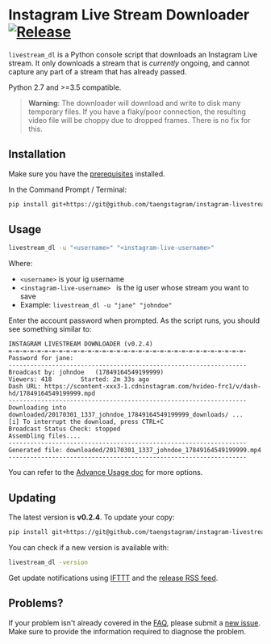 # Instagram Live Stream Downloader [![Release](https://img.shields.io/badge/latest_release-v0.2.4-ff4980.svg)](https://github.com/taengstagram/instagram-livestream-downloader/releases)

``livestream_dl`` is a Python console script that downloads an Instagram Live stream. It only downloads a stream that is *currently* ongoing, and cannot capture any part of a stream that has already passed.

Python 2.7 and >=3.5 compatible.

> __Warning__: The downloader will download and write to disk many temporary files. If you have a flaky/poor connection, the resulting video file will be choppy due to dropped frames. There is no fix for this.

## Installation

Make sure you have the [prerequisites](PREREQUISITES.md) installed.

In the Command Prompt / Terminal:

```bash
pip install git+https://git@github.com/taengstagram/instagram-livestream-downloader.git@0.2.4 --process-dependency-links
```

## Usage

```bash
livestream_dl -u "<username>" "<instagram-live-username>"
```

Where:

- ``<username>`` is your ig username
- ``<instagram-live-username> `` is the ig user whose stream you want to save
- Example: ``livestream_dl -u "jane" "johndoe"``

Enter the account password when prompted. As the script runs, you should see something similar to:

```
INSTAGRAM LIVESTREAM DOWNLOADER (v0.2.4)
=-=-=-=-=-=-=-=-=-=-=-=-=-=-=-=-=-=-=-=-=-=-=-=-=-=-=-=-=-=-=-=-=-
Password for jane: 
------------------------------------------------------------------
Broadcast by: johndoe 	(17849164549199999)
Viewers: 418 		Started: 2m 33s ago
Dash URL: https://scontent-xxx3-1.cdninstagram.com/hvideo-frc1/v/dash-hd/17849164549199999.mpd
------------------------------------------------------------------
Downloading into downloaded/20170301_1337_johndoe_17849164549199999_downloads/ ...
[i] To interrupt the download, press CTRL+C
Broadcast Status Check: stopped
Assembling files....
------------------------------------------------------------------
Generated file: downloaded/20170301_1337_johndoe_17849164549199999.mp4
------------------------------------------------------------------
```

You can refer to the [Advance Usage doc](ADVANCE_USAGE.md) for more options.

## Updating

The latest version is __v0.2.4__. To update your copy:

```bash
pip install git+https://git@github.com/taengstagram/instagram-livestream-downloader.git@0.2.4 --process-dependency-links --upgrade
```

You can check if a new version is available with:

```bash
livestream_dl -version
```

Get update notifications using [IFTTT](https://ifttt.com) and the [release RSS feed](https://github.com/taengstagram/instagram-livestream-downloader/releases.atom).

## Problems?

If your problem isn't already covered in the [FAQ](FAQ.md), please submit a [new issue](https://github.com/taengstagram/instagram-livestream-downloader/issues/new). Make sure to provide the information required to diagnose the problem.
